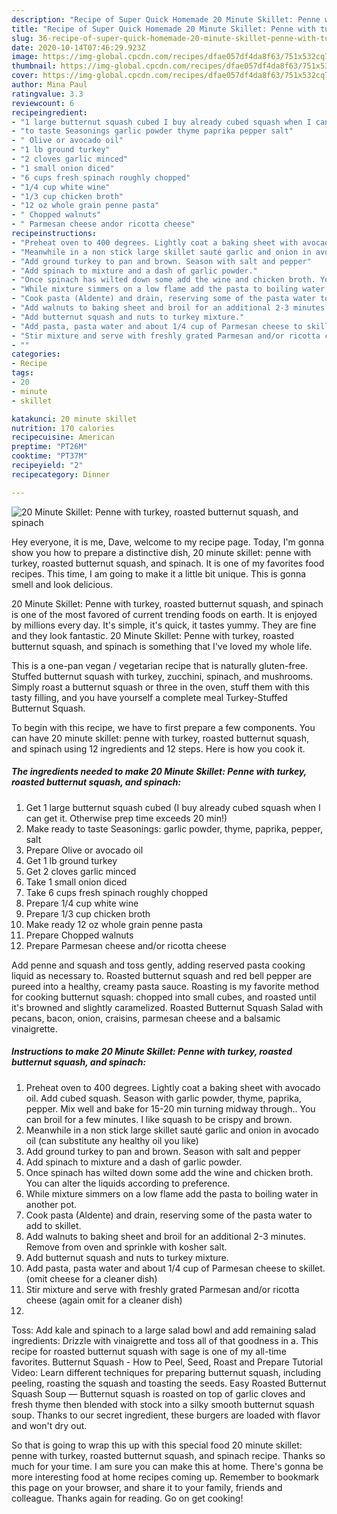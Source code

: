 ```yaml
---
description: "Recipe of Super Quick Homemade 20 Minute Skillet: Penne with turkey, roasted butternut squash, and spinach"
title: "Recipe of Super Quick Homemade 20 Minute Skillet: Penne with turkey, roasted butternut squash, and spinach"
slug: 36-recipe-of-super-quick-homemade-20-minute-skillet-penne-with-turkey-roasted-butternut-squash-and-spinach
date: 2020-10-14T07:46:29.923Z
image: https://img-global.cpcdn.com/recipes/dfae057df4da8f63/751x532cq70/20-minute-skillet-penne-with-turkey-roasted-butternut-squash-and-spinach-recipe-main-photo.jpg
thumbnail: https://img-global.cpcdn.com/recipes/dfae057df4da8f63/751x532cq70/20-minute-skillet-penne-with-turkey-roasted-butternut-squash-and-spinach-recipe-main-photo.jpg
cover: https://img-global.cpcdn.com/recipes/dfae057df4da8f63/751x532cq70/20-minute-skillet-penne-with-turkey-roasted-butternut-squash-and-spinach-recipe-main-photo.jpg
author: Mina Paul
ratingvalue: 3.3
reviewcount: 6
recipeingredient:
- "1 large butternut squash cubed I buy already cubed squash when I can get it Otherwise prep time exceeds 20 min"
- "to taste Seasonings garlic powder thyme paprika pepper salt"
- " Olive or avocado oil"
- "1 lb ground turkey"
- "2 cloves garlic minced"
- "1 small onion diced"
- "6 cups fresh spinach roughly chopped"
- "1/4 cup white wine"
- "1/3 cup chicken broth"
- "12 oz whole grain penne pasta"
- " Chopped walnuts"
- " Parmesan cheese andor ricotta cheese"
recipeinstructions:
- "Preheat oven to 400 degrees. Lightly coat a baking sheet with avocado oil. Add cubed squash. Season with garlic powder, thyme, paprika, pepper. Mix well and bake for 15-20 min turning midway through.. You can broil for a few minutes. I like squash to be crispy and brown."
- "Meanwhile in a non stick large skillet sauté garlic and onion in avocado oil (can substitute any healthy oil you like)"
- "Add ground turkey to pan and brown. Season with salt and pepper"
- "Add spinach to mixture and a dash of garlic powder."
- "Once spinach has wilted down some add the wine and chicken broth. You can alter the liquids according to preference."
- "While mixture simmers on a low flame add the pasta to boiling water in another pot."
- "Cook pasta (Aldente) and drain, reserving some of the pasta water to add to skillet."
- "Add walnuts to baking sheet and broil for an additional 2-3 minutes. Remove from oven and sprinkle with kosher salt."
- "Add butternut squash and nuts to turkey mixture."
- "Add pasta, pasta water and about 1/4 cup of Parmesan cheese to skillet. (omit cheese for a cleaner dish)"
- "Stir mixture and serve with freshly grated Parmesan and/or ricotta cheese (again omit for a cleaner dish)"
- ""
categories:
- Recipe
tags:
- 20
- minute
- skillet

katakunci: 20 minute skillet 
nutrition: 170 calories
recipecuisine: American
preptime: "PT26M"
cooktime: "PT37M"
recipeyield: "2"
recipecategory: Dinner

---
```



![20 Minute Skillet: Penne with turkey, roasted butternut squash, and spinach](https://img-global.cpcdn.com/recipes/dfae057df4da8f63/751x532cq70/20-minute-skillet-penne-with-turkey-roasted-butternut-squash-and-spinach-recipe-main-photo.jpg)

Hey everyone, it is me, Dave, welcome to my recipe page. Today, I'm gonna show you how to prepare a distinctive dish, 20 minute skillet: penne with turkey, roasted butternut squash, and spinach. It is one of my favorites food recipes. This time, I am going to make it a little bit unique. This is gonna smell and look delicious.

20 Minute Skillet: Penne with turkey, roasted butternut squash, and spinach is one of the most favored of current trending foods on earth. It is enjoyed by millions every day. It's simple, it's quick, it tastes yummy. They are fine and they look fantastic. 20 Minute Skillet: Penne with turkey, roasted butternut squash, and spinach is something that I've loved my whole life.

This is a one-pan vegan / vegetarian recipe that is naturally gluten-free. Stuffed butternut squash with turkey, zucchini, spinach, and mushrooms. Simply roast a butternut squash or three in the oven, stuff them with this tasty filling, and you have yourself a complete meal Turkey-Stuffed Butternut Squash.


To begin with this recipe, we have to first prepare a few components. You can have 20 minute skillet: penne with turkey, roasted butternut squash, and spinach using 12 ingredients and 12 steps. Here is how you cook it.

<!--inarticleads1-->

##### The ingredients needed to make 20 Minute Skillet: Penne with turkey, roasted butternut squash, and spinach:

1. Get 1 large butternut squash cubed (I buy already cubed squash when I can get it. Otherwise prep time exceeds 20 min!)
1. Make ready to taste Seasonings: garlic powder, thyme, paprika, pepper, salt
1. Prepare  Olive or avocado oil
1. Get 1 lb ground turkey
1. Get 2 cloves garlic minced
1. Take 1 small onion diced
1. Take 6 cups fresh spinach roughly chopped
1. Prepare 1/4 cup white wine
1. Prepare 1/3 cup chicken broth
1. Make ready 12 oz whole grain penne pasta
1. Prepare  Chopped walnuts
1. Prepare  Parmesan cheese and/or ricotta cheese


Add penne and squash and toss gently, adding reserved pasta cooking liquid as necessary to. Roasted butternut squash and red bell pepper are pureed into a healthy, creamy pasta sauce. Roasting is my favorite method for cooking butternut squash: chopped into small cubes, and roasted until it&#39;s browned and slightly caramelized. Roasted Butternut Squash Salad with pecans, bacon, onion, craisins, parmesan cheese and a balsamic vinaigrette. 

<!--inarticleads2-->

##### Instructions to make 20 Minute Skillet: Penne with turkey, roasted butternut squash, and spinach:

1. Preheat oven to 400 degrees. Lightly coat a baking sheet with avocado oil. Add cubed squash. Season with garlic powder, thyme, paprika, pepper. Mix well and bake for 15-20 min turning midway through.. You can broil for a few minutes. I like squash to be crispy and brown.
1. Meanwhile in a non stick large skillet sauté garlic and onion in avocado oil (can substitute any healthy oil you like)
1. Add ground turkey to pan and brown. Season with salt and pepper
1. Add spinach to mixture and a dash of garlic powder.
1. Once spinach has wilted down some add the wine and chicken broth. You can alter the liquids according to preference.
1. While mixture simmers on a low flame add the pasta to boiling water in another pot.
1. Cook pasta (Aldente) and drain, reserving some of the pasta water to add to skillet.
1. Add walnuts to baking sheet and broil for an additional 2-3 minutes. Remove from oven and sprinkle with kosher salt.
1. Add butternut squash and nuts to turkey mixture.
1. Add pasta, pasta water and about 1/4 cup of Parmesan cheese to skillet. (omit cheese for a cleaner dish)
1. Stir mixture and serve with freshly grated Parmesan and/or ricotta cheese (again omit for a cleaner dish)
1. 


Toss: Add kale and spinach to a large salad bowl and add remaining salad ingredients: Drizzle with vinaigrette and toss all of that goodness in a. This recipe for roasted butternut squash with sage is one of my all-time favorites. Butternut Squash - How to Peel, Seed, Roast and Prepare Tutorial Video: Learn different techniques for preparing butternut squash, including peeling, roasting the squash and toasting the seeds. Easy Roasted Butternut Squash Soup — Butternut squash is roasted on top of garlic cloves and fresh thyme then blended with stock into a silky smooth butternut squash soup. Thanks to our secret ingredient, these burgers are loaded with flavor and won&#39;t dry out. 

So that is going to wrap this up with this special food 20 minute skillet: penne with turkey, roasted butternut squash, and spinach recipe. Thanks so much for your time. I am sure you can make this at home. There's gonna be more interesting food at home recipes coming up. Remember to bookmark this page on your browser, and share it to your family, friends and colleague. Thanks again for reading. Go on get cooking!
